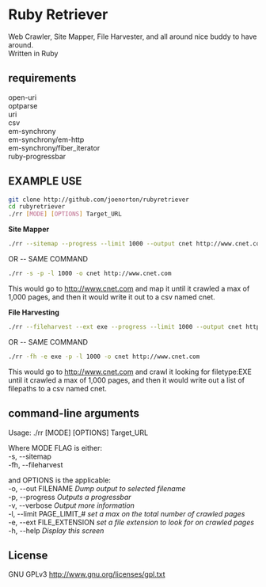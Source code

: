 Ruby Retriever  
==============

Web Crawler, Site Mapper, File Harvester, and all around nice buddy to have around.  
Written in Ruby  

requirements
------------ 
open-uri  
optparse  
uri  
csv  
em-synchrony  
em-synchrony/em-http  
em-synchrony/fiber_iterator  
ruby-progressbar  
  
EXAMPLE USE  
-----------
```sh
git clone http://github.com/joenorton/rubyretriever  
cd rubyretriever  
./rr [MODE] [OPTIONS] Target_URL  
```  
   
 **Site Mapper**  
```sh
./rr --sitemap --progress --limit 1000 --output cnet http://www.cnet.com
```  
OR -- SAME COMMAND  
```sh
./rr -s -p -l 1000 -o cnet http://www.cnet.com
```  
  
This would go to http://www.cnet.com and map it until it crawled a max of 1,000 pages, and then it would write it out to a csv named cnet.  
  
 **File Harvesting**  
```sh
./rr --fileharvest --ext exe --progress --limit 1000 --output cnet http://www.cnet.com
```  
OR -- SAME COMMAND  
```sh
./rr -fh -e exe -p -l 1000 -o cnet http://www.cnet.com
```  
  
This would go to http://www.cnet.com and crawl it looking for filetype:EXE until it crawled a max of 1,000 pages, and then it would write out a list of filepaths to a csv named cnet.  
  

command-line arguments
-----------------------
Usage: ./rr [MODE] [OPTIONS] Target_URL  

Where MODE FLAG is either:  
	-s, --sitemap  
	-fh, --fileharvest  
  
and OPTIONS is the applicable:  
    -o, --out FILENAME                  *Dump output to selected filename*  
    -p, --progress						*Outputs a progressbar*  
    -v, --verbose                       *Output more information*  
    -l, --limit PAGE_LIMIT_#            *set a max on the total number of crawled pages*  
    -e, --ext FILE_EXTENSION            *set a file extension to look for on crawled pages*  
    -h, --help                          *Display this screen*  
  
License
-------
GNU GPLv3 http://www.gnu.org/licenses/gpl.txt